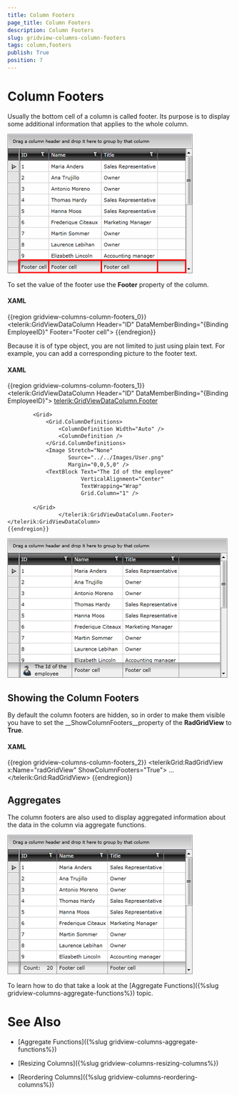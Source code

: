 ```yaml
---
title: Column Footers
page_title: Column Footers
description: Column Footers
slug: gridview-columns-column-footers
tags: column,footers
publish: True
position: 7
---
```


# Column Footers



Usually the bottom cell of a column is called footer. Its purpose is to display some additional information that applies to the whole column.

![](images/RadGridView_ColumnFooters_1.png)

To set the value of the footer use the __Footer__ property of the column.

#### __XAML__

{{region gridview-columns-column-footers_0}}
	<telerik:GridViewDataColumn Header="ID"
	                                DataMemberBinding="{Binding EmployeeID}"
	                                Footer="Footer cell">
	{{endregion}}



Because it is of type object, you are not limited to just using plain text. For example, you can add a corresponding picture to the footer text.

#### __XAML__

{{region gridview-columns-column-footers_1}}
	<telerik:GridViewDataColumn Header="ID"
	                                DataMemberBinding="{Binding EmployeeID}">
					<telerik:GridViewDataColumn.Footer>
	
	        <Grid>
	            <Grid.ColumnDefinitions>
	                <ColumnDefinition Width="Auto" />
	                <ColumnDefinition />
	            </Grid.ColumnDefinitions>
	            <Image Stretch="None"
	                   Source="../../Images/User.png"
	                   Margin="0,0,5,0" />
	            <TextBlock Text="The Id of the employee"
	                       VerticalAlignment="Center"
	                       TextWrapping="Wrap"
	                       Grid.Column="1" />
	
	        </Grid>
					</telerik:GridViewDataColumn.Footer>
	</telerik:GridViewDataColumn>
	{{endregion}}



__![](images/RadGridView_ColumnFooters_2.png)__

## Showing the Column Footers

By default the column footers are hidden, so in order to make them visible you have to set the __ShowColumnFooters__property of the __RadGridView__ to __True__.

#### __XAML__

{{region gridview-columns-column-footers_2}}
	<telerikGrid:RadGridView x:Name="radGridView"
	                                 ShowColumnFooters="True">
	    ...
	</telerik:Grid:RadGridView>
	{{endregion}}



## Aggregates

The column footers are also used to display aggregated information about the data in the column via aggregate functions.

![](images/RadGridView_ColumnFooters_3.png)

To learn how to do that take a look at the [Aggregate Functions]({%slug gridview-columns-aggregate-functions%}) topic.

# See Also

 * [Aggregate Functions]({%slug gridview-columns-aggregate-functions%})

 * [Resizing Columns]({%slug gridview-columns-resizing-columns%})

 * [Reordering Columns]({%slug gridview-columns-reordering-columns%})
